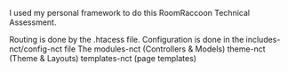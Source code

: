 I used my personal framework to do this RoomRaccoon Technical Assessment.

Routing is done by the .htacess file.
Configuration is done in the includes-nct/config-nct file
The modules-nct (Controllers & Models)
theme-nct (Theme & Layouts)
templates-nct (page templates)